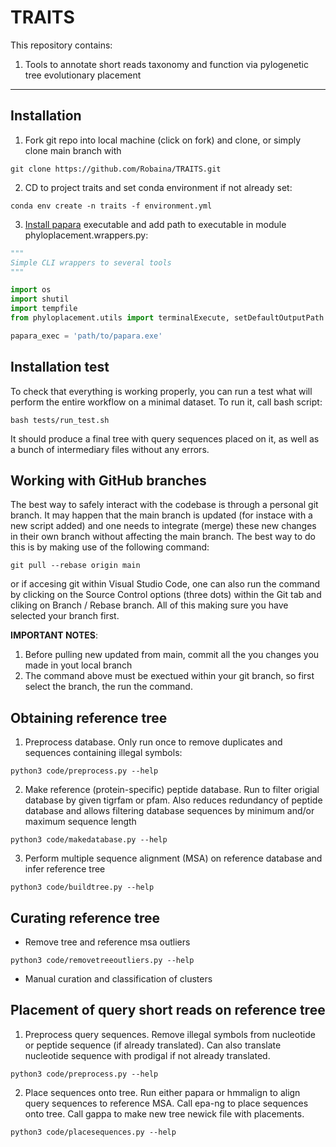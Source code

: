 # TRAITS

This repository contains:

1. Tools to annotate short reads taxonomy and function via pylogenetic tree evolutionary placement

---
## Installation
1. Fork git repo into local machine (click on fork) and clone, or simply clone main branch with
```
git clone https://github.com/Robaina/TRAITS.git
```
2. CD to project traits and set conda environment if not already set:
```
conda env create -n traits -f environment.yml
```
3. [Install papara](https://cme.h-its.org/exelixis/web/software/papara/index.html) executable and add path to executable in module phyloplacement.wrappers.py:
```python
"""
Simple CLI wrappers to several tools
"""

import os
import shutil
import tempfile
from phyloplacement.utils import terminalExecute, setDefaultOutputPath

papara_exec = 'path/to/papara.exe'
```

## Installation test
To check that everything is working properly, you can run a test what will perform the entire workflow on a minimal dataset. To run it, call bash script:
```
bash tests/run_test.sh
```
It should produce a final tree with query sequences placed on it, as well as a bunch of intermediary files without any errors.

## Working with GitHub branches
The best way to safely interact with the codebase is through a personal git branch. It may happen that the main branch is updated (for instace with a new script added) and one needs to integrate (merge) these new changes in their own branch without affecting the main branch. The best way to do this is by making use of the following command:

```
git pull --rebase origin main
```

or if accesing git within Visual Studio Code, one can also run the command by clicking on the Source Control options (three dots) within the Git tab and cliking on Branch / Rebase branch. All of this making sure you have selected your branch first.

__IMPORTANT NOTES__: 

1. Before pulling new updated from main, commit all the you changes you made in yout local branch
2. The command above must be exectued within your git branch, so first select the branch, the run the command.


## Obtaining reference tree

1. Preprocess database. Only run once to remove duplicates and sequences containing illegal symbols:
```
python3 code/preprocess.py --help
```

2. Make reference (protein-specific) peptide database. Run to filter origial database by given tigrfam or pfam. Also reduces redundancy of peptide database and allows filtering database sequences by minimum and/or maximum sequence length
```
python3 code/makedatabase.py --help
```

3. Perform multiple sequence alignment (MSA) on reference database and infer reference tree
```
python3 code/buildtree.py --help
```
## Curating reference tree

* Remove tree and reference msa outliers
```
python3 code/removetreeoutliers.py --help
```
* Manual curation and classification of clusters

## Placement of query short reads on reference tree

1. Preprocess query sequences. Remove illegal symbols from nucleotide or peptide sequence (if already translated). Can also translate nucleotide sequence with prodigal if not already translated.
```
python3 code/preprocess.py --help
```
2. Place sequences onto tree. Run either papara or hmmalign to align query sequences to reference MSA. Call epa-ng to place sequences onto tree. Call gappa to make new tree newick file with placements.
```
python3 code/placesequences.py --help
```




